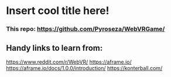 # Insert cool title here!

### This repo: https://github.com/Pyroseza/WebVRGame/

## Handy links to learn from:
https://www.reddit.com/r/WebVR/
https://aframe.io/
https://aframe.io/docs/1.0.0/introduction/
https://konterball.com/
